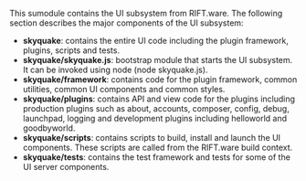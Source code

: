 This sumodule contains the UI subsystem from RIFT.ware. The following
section describes the major components of the UI subsystem:

* **skyquake**: contains the entire UI code including the plugin framework, plugins, scripts and tests.
* **skyquake/skyquake.js**: bootstrap module that starts the UI subsystem. It can be invoked using node (node skyquake.js).
* **skyquake/framework**: contains code for the plugin framework, common utilities, common UI components and common styles.
* **skyquake/plugins**: contains API and view code for the plugins including production plugins such as about, accounts, composer, config, debug, launchpad, logging and development plugins including helloworld and goodbyworld.
* **skyquake/scripts**: contains scripts to build, install and launch the UI components. These scripts are called from the RIFT.ware build context.
* **skyquake/tests**: contains the test framework and tests for some of the UI server components.
